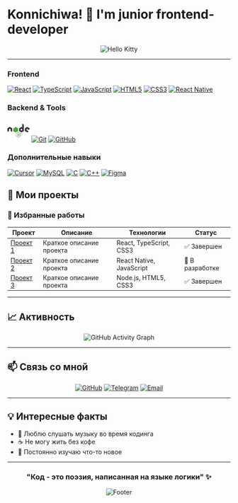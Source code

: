 # Konnichiwa! 🙏 I'm **junior frontend-developer**  

<div align="center">

![Hello Kitty](./HelloKittyGif.gif)

</div>

---



### Frontend
[<img src="https://cdn.jsdelivr.net/gh/devicons/devicon/icons/react/react-original.svg" width="50" height="50" alt="React" title="React" />](https://reactjs.org/)
[<img src="https://cdn.jsdelivr.net/gh/devicons/devicon/icons/typescript/typescript-original.svg" width="50" height="50" alt="TypeScript" title="TypeScript" />](https://www.typescriptlang.org/)
[<img src="https://cdn.jsdelivr.net/gh/devicons/devicon/icons/javascript/javascript-original.svg" width="50" height="50" alt="JavaScript" title="JavaScript" />](https://developer.mozilla.org/docs/Web/JavaScript)
[<img src="https://cdn.jsdelivr.net/gh/devicons/devicon/icons/html5/html5-original.svg" width="50" height="50" alt="HTML5" title="HTML5" />](https://developer.mozilla.org/docs/Web/HTML)
[<img src="https://cdn.jsdelivr.net/gh/devicons/devicon/icons/css3/css3-original.svg" width="50" height="50" alt="CSS3" title="CSS3" />](https://developer.mozilla.org/docs/Web/CSS)
[<img src="https://cdn.jsdelivr.net/gh/devicons/devicon/icons/react/react-original.svg" width="50" height="50" alt="React Native" title="React Native" />](https://reactnative.dev/)

### Backend & Tools
[<img src="https://raw.githubusercontent.com/devicons/devicon/master/icons/nodejs/nodejs-original-wordmark.svg" width="50" height="50" alt="Node.js" title="Node.js" />](https://nodejs.org/)
[<img src="https://cdn.jsdelivr.net/gh/devicons/devicon/icons/git/git-original.svg" width="50" height="50" alt="Git" title="Git" />](https://git-scm.com/)
[<img src="https://cdn.jsdelivr.net/gh/devicons/devicon/icons/github/github-original.svg" width="50" height="50" alt="GitHub" title="GitHub" />](https://github.com/)

### Дополнительные навыки
[<img src="https://img.shields.io/badge/Cursor-000000?style=flat-square&logo=cursor&logoColor=white" alt="Cursor" title="Cursor" />](https://cursor.sh/)
[<img src="https://cdn.jsdelivr.net/gh/devicons/devicon/icons/mysql/mysql-original.svg" width="50" height="50" alt="MySQL" title="MySQL" />](https://www.mysql.com/)
[<img src="https://cdn.jsdelivr.net/gh/devicons/devicon/icons/c/c-original.svg" width="50" height="50" alt="C" title="C" />](https://en.cppreference.com/w/c)
[<img src="https://cdn.jsdelivr.net/gh/devicons/devicon/icons/cplusplus/cplusplus-original.svg" width="50" height="50" alt="C++" title="C++" />](https://isocpp.org/)
[<img src="https://cdn.jsdelivr.net/gh/devicons/devicon/icons/figma/figma-original.svg" width="50" height="50" alt="Figma" title="Figma" />](https://www.figma.com/)


## 🚀 Мои проекты

### 🌟 Избранные работы

<div align="center">

| Проект | Описание | Технологии | Статус |
|--------|----------|------------|--------|
| [Проект 1](https://github.com/YOUR_USERNAME/project1) | Краткое описание проекта | React, TypeScript, CSS3 | ✅ Завершен |
| [Проект 2](https://github.com/YOUR_USERNAME/project2) | Краткое описание проекта | React Native, JavaScript | 🚧 В разработке |
| [Проект 3](https://github.com/YOUR_USERNAME/project3) | Краткое описание проекта | Node.js, HTML5, CSS3 | ✅ Завершен |

</div>

---

## 📈 Активность

<div align="center">

![GitHub Activity Graph](https://github-readme-activity-graph.vercel.app/graph?username=YOUR_USERNAME&theme=tokyonight&hide_border=true)

</div>

---

## 📫 Связь со мной

<div align="center">

[![GitHub](https://img.shields.io/badge/GitHub-181717?style=for-the-badge&logo=github&logoColor=white)](https://github.com/ttplshkv)
[![Telegram](https://img.shields.io/badge/Telegram-2CA5E0?style=for-the-badge&logo=telegram&logoColor=white)](https://t.me/mimemur)
[![Email](https://img.shields.io/badge/Email-D14836?style=for-the-badge&logo=gmail&logoColor=white)](tpleshakova@icloud.com)

</div>

---

## 💡 Интересные факты

- 🎵 Люблю слушать музыку во время кодинга
- ☕ Не могу жить без кофе
- 🌱 Постоянно изучаю что-то новое
---

<div align="center">

### "Код - это поэзия, написанная на языке логики" ✨

![Footer](https://capsule-render.vercel.app/api?type=waving&color=gradient&height=100&section=footer)

</div>
